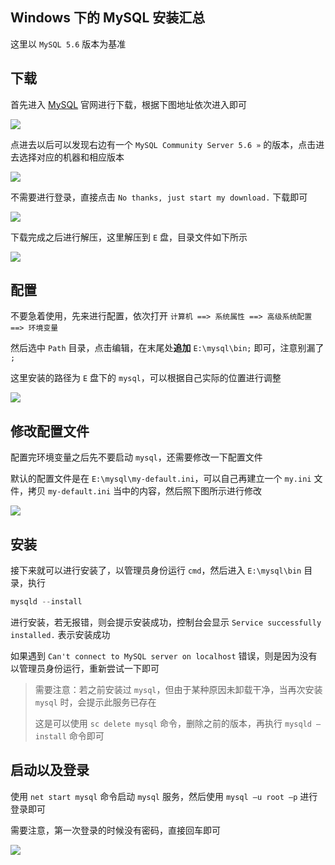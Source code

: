 






## Windows 下的 MySQL 安装汇总

这里以 `MySQL 5.6` 版本为基准

<!--more-->

## 下载

首先进入 [MySQL](https://www.mysql.com/) 官网进行下载，根据下图地址依次进入即可

![](https://gitee.com/heptaluan/backups/raw/master/cdn/mysql/01.png)


点进去以后可以发现右边有一个 `MySQL Community Server 5.6 »` 的版本，点击进去选择对应的机器和相应版本

![](https://gitee.com/heptaluan/backups/raw/master/cdn/mysql/02.png)

不需要进行登录，直接点击 `No thanks, just start my download.` 下载即可

![](https://gitee.com/heptaluan/backups/raw/master/cdn/mysql/03.png)

下载完成之后进行解压，这里解压到 `E` 盘，目录文件如下所示

![](https://gitee.com/heptaluan/backups/raw/master/cdn/mysql/04.png)




## 配置

不要急着使用，先来进行配置，依次打开 `计算机 ==> 系统属性 ==> 高级系统配置 ==> 环境变量`

然后选中 `Path` 目录，点击编辑，在末尾处**追加** `E:\mysql\bin;` 即可，注意别漏了 `;` 

这里安装的路径为 `E` 盘下的 `mysql`，可以根据自己实际的位置进行调整

![](https://gitee.com/heptaluan/backups/raw/master/cdn/mysql/05.png)





## 修改配置文件

配置完环境变量之后先不要启动 `mysql`，还需要修改一下配置文件

默认的配置文件是在 `E:\mysql\my-default.ini`，可以自己再建立一个 `my.ini` 文件，拷贝 `my-default.ini` 当中的内容，然后照下图所示进行修改

![](https://gitee.com/heptaluan/backups/raw/master/cdn/mysql/06.png)





## 安装

接下来就可以进行安装了，以管理员身份运行 `cmd`，然后进入 `E:\mysql\bin` 目录，执行

```js
mysqld --install
```

进行安装，若无报错，则会提示安装成功，控制台会显示 `Service successfully installed.` 表示安装成功

如果遇到 `Can't connect to MySQL server on localhost` 错误，则是因为没有以管理员身份运行，重新尝试一下即可

<blockquote>

需要注意：若之前安装过 `mysql`，但由于某种原因未卸载干净，当再次安装 `mysql` 时，会提示此服务已存在

这是可以使用 `sc delete mysql` 命令，删除之前的版本，再执行 `mysqld –install` 命令即可

</blockquote>




## 启动以及登录

使用 `net start mysql` 命令启动 `mysql` 服务，然后使用 `mysql –u root –p` 进行登录即可

需要注意，第一次登录的时候没有密码，直接回车即可

![](https://gitee.com/heptaluan/backups/raw/master/cdn/mysql/07.png)




